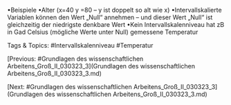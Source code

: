 •Beispiele
•Alter (x=40 y =80 – y ist doppelt so alt wie x)
•Intervallskalierte Variablen können den Wert „Null“ annehmen – und dieser Wert „Null“ ist 
gleichzeitig der niedrigste denkbare Wert
•Kein Intervallskalenniveau hat zB in Gad Celsius (mögliche Werte unter Null) gemessene Temperatur 

   Tags & Topics:
   #Intervallskalenniveau
   #Temperatur

[Previous: #Grundlagen des wissenschaftlichen Arbeitens_Groß_II_030323_3](Grundlagen des wissenschaftlichen Arbeitens_Groß_II_030323_3.md)

[Next: #Grundlagen des wissenschaftlichen Arbeitens_Groß_II_030323_3](Grundlagen des wissenschaftlichen Arbeitens_Groß_II_030323_3.md)